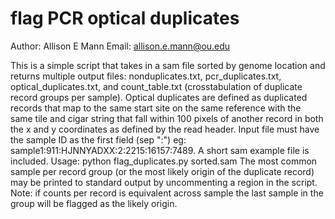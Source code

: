 # flag PCR optical duplicates

Author: Allison E Mann
Email: allison.e.mann@ou.edu

This is a simple script that takes in a sam file sorted by genome location and returns multiple output files: nonduplicates.txt, pcr_duplicates.txt, optical_duplicates.txt, and count_table.txt (crosstabulation of duplicate record groups per sample).
Optical duplicates are defined as duplicated records that map to the same start site on the same reference with the same tile and cigar string that fall within 100 pixels of another record in both the x and y coordinates as defined by the read header. Input file must have the sample ID as the first field (sep ":") eg: sample1:911:HJNNYADXX:2:2215:16157:7489. A short sam example file is included.
Usage: python flag_duplicates.py sorted.sam
The most common sample per record group (or the most likely origin of the duplicate record) may be printed to standard output by uncommenting a region in the script. Note: if counts per record is equivalent across sample the last sample in the group will be flagged as the likely origin. 
